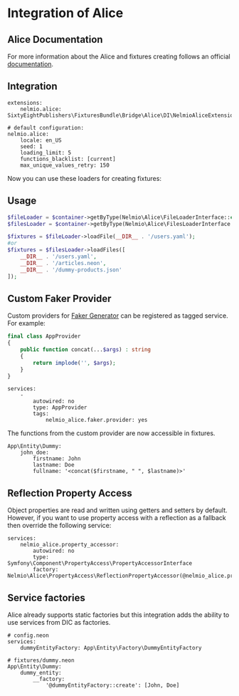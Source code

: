# Integration of Alice

## Alice Documentation

For more information about the Alice and fixtures creating follows an official [documentation](https://github.com/nelmio/alice/blob/master/README.md).

## Integration

```neon
extensions:
	nelmio.alice: SixtyEightPublishers\FixturesBundle\Bridge\Alice\DI\NelmioAliceExtension

# default configuration:
nelmio.alice:
	locale: en_US
	seed: 1
	loading_limit: 5
	functions_blacklist: [current]
	max_unique_values_retry: 150
```

Now you can use these loaders for creating fixtures:

## Usage

```php
$fileLoader = $container->getByType(Nelmio\Alice\FileLoaderInterface::class);
$filesLoader = $container->getByType(Nelmio\Alice\FilesLoaderInterface::class);

$fixtures = $fileLoader->loadFile(__DIR__ . '/users.yaml');
#or
$fixtures = $filesLoader->loadFiles([
    __DIR__ . '/users.yaml',
    __DIR__ . '/articles.neon',
    __DIR__ . '/dummy-products.json'
]);
```

## Custom Faker Provider

Custom providers for [Faker Generator](https://github.com/fzaninotto/Faker) can be registered as tagged service. For example:

```php
final class AppProvider 
{
    public function concat(...$args) : string 
    {
        return implode('', $args);
    }
}
```

```neon
services:
	-
		autowired: no
		type: AppProvider
		tags:
			nelmio_alice.faker.provider: yes
```

The functions from the custom provider are now accessible in fixtures.

```neon
App\Entity\Dummy:
	john_doe:
		firstname: John
		lastname: Doe
		fullname: '<concat($firstname, " ", $lastname)>'
```

## Reflection Property Access

Object properties are read and written using getters and setters by default. However, if you want to use property access with a reflection as a fallback then override the following service:

```neon
services:
	nelmio_alice.property_accessor:
		autowired: no
		type: Symfony\Component\PropertyAccess\PropertyAccessorInterface
		factory: Nelmio\Alice\PropertyAccess\ReflectionPropertyAccessor(@nelmio_alice.property_accessor.std)
```

## Service factories

Alice already supports static factories but this integration adds the ability to use services from DIC as factories.

```neon
# config.neon
services:
	dummyEntityFactory: App\Entity\Factory\DummyEntityFactory

# fixtures/dummy.neon
App\Entity\Dummy:
	dummy_entity:
		__factory:
			'@dummyEntityFactory::create': [John, Doe] 
```
